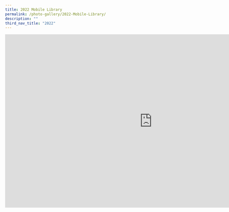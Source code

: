 ```yaml
---
title: 2022 Mobile Library
permalink: /photo-gallery/2022-Mobile-Library/
description: ""
third_nav_title: "2022"
---
```


<iframe allowfullscreen="true" height="569" width="960" frameborder="0" src="https://docs.google.com/presentation/d/e/2PACX-1vTIfFHPk9t-Wt4r-9OUfVYKxrMI_-Hqsf8p5XWN9I6QAMwEPlF4RfD8DrhGDWQoL6vWzYklIR1MRdMz/embed?start=true&amp;loop=true&amp;delayms=5000"></iframe>